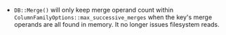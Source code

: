 * `DB::Merge()` will only keep merge operand count within `ColumnFamilyOptions::max_successive_merges` when the key's merge operands are all found in memory. It no longer issues filesystem reads.
